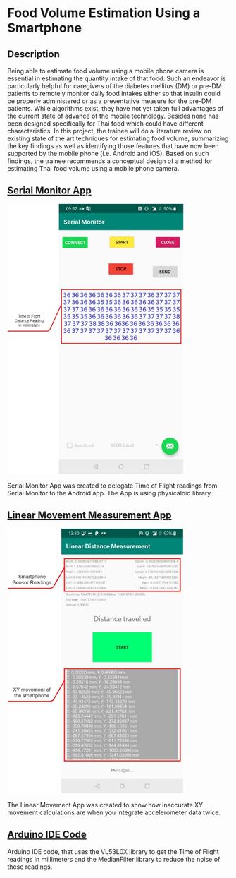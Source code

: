 # Food Volume Estimation Using a Smartphone
## Description
Being able to estimate food volume using a mobile phone camera is essential in estimating the quantity intake of that food. Such an endeavor is particularly helpful for caregivers of the diabetes mellitus (DM) or pre-DM patients to remotely monitor daily food intakes either so that insulin could be properly administered or as a preventative measure for the pre-DM patients. While algorithms exist, they have not yet taken full advantages of the current state of advance of the mobile technology. Besides none has been designed specifically for Thai food which could have different characteristics. In this project, the trainee will do a literature review on existing state of the art techniques for estimating food volume, summarizing the key findings as well as identifying those features that have now been supported by the mobile phone (i.e. Android and iOS). Based on such findings, the trainee recommends a conceptual design of a method for estimating Thai food volume using a mobile phone camera.

## [Serial Monitor App](SummerSerialMonitor-master/)

<img src="links/SerialMonitorApp.jpg" alt="Linear Movement App" width="400">

Serial Monitor App was created to delegate Time of Flight readings from Serial Monitor to the Android app. The App is using physicaloid library.

## [Linear Movement Measurement App](LinearDistanceMeasurement/)

<img src="links/LinearMovementApp.jpg" alt="Linear Movement App" width="400">

The Linear Movement App was created to show how inaccurate XY movement calculations are when you integrate accelerometer data twice. 

## [Arduino IDE Code](esp32/)

Arduino IDE code, that uses the VL53L0X library to get the Time of Flight readings in millimeters and the MedianFilter library to reduce the noise of these readings.